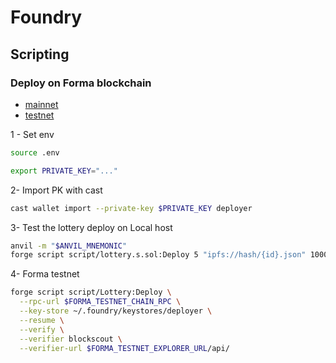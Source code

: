 # Foundry

## Scripting

### Deploy on Forma blockchain

- [mainnet](https://github.com/forma-dev/hyperlane-bridge-ui/blob/6e2726ac694d344e73daf41d6b3b7fd28e5313cf/src/consts/chains.ts#L11-L35)
- [testnet](https://github.com/forma-dev/hyperlane-bridge-ui/blob/6e2726ac694d344e73daf41d6b3b7fd28e5313cf/src/consts/chains.ts#L150-L174)

1 - Set env

```bash
source .env

export PRIVATE_KEY="..."
```

2- Import PK with cast

```bash
cast wallet import --private-key $PRIVATE_KEY deployer
```

3- Test the lottery deploy on Local host

```bash
anvil -m "$ANVIL_MNEMONIC"
forge script script/lottery.s.sol:Deploy 5 "ipfs://hash/{id}.json" 10000000000000000 "0x1234567890123456789012345678901234567890" "0x1234567890123456789012345678901234567890"  --sig 'run(uint256,string,uint256,address,address)' --fork-url $ANVIL_CHAIN_RPC
```

4- Forma testnet

```bash
forge script script/Lottery:Deploy \
  --rpc-url $FORMA_TESTNET_CHAIN_RPC \
  --key-store ~/.foundry/keystores/deployer \
  --resume \
  --verify \
  --verifier blockscout \
  --verifier-url $FORMA_TESTNET_EXPLORER_URL/api/
```

